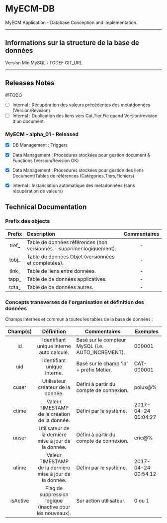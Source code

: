 # MyECM-DB

MyECM Application - Database Conception and implementation.
___

## Informations sur la structure de la base de données

Version Min MySQL : TODEF
GIT_URL

___

## Releases Notes

@TODO
* [ ] Internal : Récupération des valeurs précédentes des metatdonnées (Version/Revision).
* [ ] Internal : Duplication des liens vers Cat,Tier,Fic quand Version/revision d'un document.

### MyECM - alpha_01 - Released

* [x] DB Management : Triggers
* [x] Data Management : Procédures stockées pour gestion document & Functions (Version/Revision OK)
* [x] Data Management : Procédures stockées pour gestion des liens Document/Tables de références (Catégories,Tiers,Fichiers)
* [x] Internal : Instanciation automatique des metadonnées (sans récupération de valeurs)




## Technical Documentation
### Prefix des objects

| Prefix     | Description   | Commentaires  |
|:----------:|:--------------------------------------------|:-----:|
| tref_      | Table de données références (non versionnés - supprimer logiquement). | -    |
| tobj_      | Table de données Objet (versionnées et complétées).      |   - |
| tlnk_      | Table de liens entre données.      |   - |
| tapp_      | Table de de données applicatives.      |    -|
| tdta_      | Table de de données autres.      |    -|


### Concepts transverses de l'organisation et définition des données

Champs internes et commun à toutes les tables de la base de données :

| Champ(s) | Définition  | Commentaires |Exemples|
|:--------:|:-----------:|--------------|--------|
|id        | Identifiant unique interne auto calculé. | Basé sur le compteur MySQL (i.e. AUTO_INCREMENT).| 000001|
|uid       | Identifiant unique interne. | Basé sur le champ 'id' + préfix Métier.| CAT-000001 |
|cuser      | Utilisateur créateur de la donnée.| Défini à partir du compte de connexion.|polux@%|
|ctime      | Valeur TIMESTAMP de la création de la donnée.| Défini par le système.|2017-04-24 00:04:27|
|uuser      | Utilisateur de la dernière mise à jour de la donnée.| Défini à partir du compte de connexion.|eric@%|
|utime      | Valeur TIMESTAMP de la dernière mise à jour de la donnée.| Défini par le système.|2017-04-24 00:54:12|
|isActive   | Flag de suppression logique (inactive pour les nouveaux).| Sur action utilisateur.|0 ou 1|
